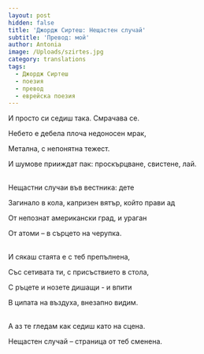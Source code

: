 ```yaml
---
layout: post
hidden: false
title: 'Джордж Сиртеш: Нещастен случай'
subtitle: 'Превод: мой'
author: Antonia
image: /Uploads/szirtes.jpg
category: translations
tags:
  - Джордж Сиртеш
  - поезия
  - превод
  - еврейска поезия
---
```

 И просто си седиш така. Смрачава се.

Небето е дебела плоча недоносен мрак,

Метална, с непонятна тежест.

И шумове прииждат пак: проскърцване, свистене, лай.

\
Нещастни случаи във вестника: дете

Загинало в кола, капризен вятър, който прави ад

От непознат американски град, и ураган

От атоми – в сърцето на черупка.

\
И сякаш стаята e с теб препълнена,

Със сетивата ти, с присъствието в стола,

С ръцете и нозете дишащи - и впити

В ципата на въздуха, внезапно видим.

\
А аз те гледам как седиш като на сцена.

Нещастен случай – страница от теб сменена.
